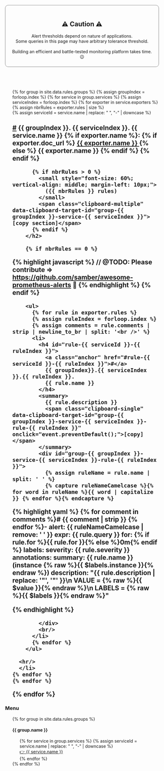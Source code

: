 <style>
  ul {
    list-style: none;
  }
</style>

<!-- CAUTIONS -->
<div style="padding: 20px 20px 10px 20px; border: solid grey 1px; border-radius: 10px;">
  <h2 style="text-align:center;">⚠️ Caution ⚠️</h2>

  <p style="text-align:center;">
    Alert thresholds depend on nature of applications.
    <br>
    Some queries in this page may have arbitrary tolerance threshold.
    <br><br>
    Building an efficient and battle-tested monitoring platform takes time. 😉
  </p>
</div>

<br>
<br>

<h1></h1>

<!-- RULES -->
<ul>
  {% for group in site.data.rules.groups %}
  {% assign groupIndex = forloop.index %}
    {% for service in group.services %}
    {% assign serviceIndex = forloop.index %}
      {% for exporter in service.exporters %}
      {% assign nbrRules = exporter.rules | size %}
      <li>
        {% assign serviceId = service.name | replace: " ", "-" | downcase %}
        <h2 id="{{ serviceId }}">
          <a class="anchor" href="#{{ serviceId }}">#</a>
          {{ groupIndex }}.
          {{ serviceIndex }}.
          {{ service.name }}
          {% if exporter.name %}:
          {% if exporter.doc_url %}
          <a href="{{ exporter.doc_url }}">
            {{ exporter.name }}
          </a>
          {% else %}
          {{ exporter.name }}
          {% endif %}
          {% endif %}

          {% if nbrRules > 0 %}
            <small style="font-size: 60%; vertical-align: middle; margin-left: 10px;">
              ({{ nbrRules }} rules)
            </small>
            <span class="clipboard-multiple" data-clipboard-target-id="group-{{ groupIndex }}-service-{{ serviceIndex }}">[copy section]</span>
          {% endif %}
        </h2>

        {% if nbrRules == 0 %}
  {% highlight javascript %}
  // @TODO: Please contribute => https://github.com/samber/awesome-prometheus-alerts 👋
  {% endhighlight %}
        {% endif %}

        <ul>
          {% for rule in exporter.rules %}
          {% assign ruleIndex = forloop.index %}
          {% assign comments = rule.comments | strip | newline_to_br | split: '<br />' %}
          <li>
            <h4 id="rule-{{ serviceId }}-{{ ruleIndex }}">
              <a class="anchor" href="#rule-{{ serviceId }}-{{ ruleIndex }}">#</a>
              {{ groupIndex}}.{{ serviceIndex }}.{{ ruleIndex }}.
              {{ rule.name }}
            </h4>
            <summary>
              {{ rule.description }}
              <span class="clipboard-single" data-clipboard-target-id="group-{{ groupIndex }}-service-{{ serviceIndex }}-rule-{{ ruleIndex }}" onclick="event.preventDefault();">[copy]</span>
            </summary>
            <div id="group-{{ groupIndex }}-service-{{ serviceIndex }}-rule-{{ ruleIndex }}">
              {% assign ruleName = rule.name | split: ' ' %}
              {% capture ruleNameCamelcase %}{% for word in ruleName %}{{ word | capitalize }} {% endfor %}{% endcapture %}

  {% highlight yaml %}
  {% for comment in comments %}# {{ comment | strip }}
  {% endfor %}- alert: {{ ruleNameCamelcase | remove: ' ' }}
    expr: {{ rule.query }}
    for: {% if rule.for %}{{ rule.for }}{% else %}0m{% endif %}
    labels:
      severity: {{ rule.severity }}
    annotations:
      summary: {{ rule.name }} (instance {% raw %}{{ $labels.instance }}{% endraw %})
      description: "{{ rule.description | replace: '"', '\"' }}\n  VALUE = {% raw %}{{ $value }}{% endraw %}\n  LABELS = {% raw %}{{ $labels }}{% endraw %}"

{% endhighlight %}

            </div>
            <br/>
          </li>
          {% endfor %}
        </ul>

      <hr/>
      </li>
    {% endfor %}
    {% endfor %}
  {% endfor %}
</ul>



<!-- NAVBAR -->
<div id="rules-navbar" class="affix">
  <h3>Menu</h3>
  <ul>
    {% for group in site.data.rules.groups %}
      <li>
        <h4>{{ group.name }}</h4>
        <ul>
          {% for service in group.services %}
            {% assign serviceId = service.name | replace: " ", "-" | downcase %}
            <li>
              <a href="#{{ service.name | replace: " ", "-" | downcase }}">
                👉 {{ service.name }}
              </a>
            </li>
          {% endfor %}
        </ul>
      </li>
    {% endfor %}
  </ul>

  <script>
    $('#rules-navbar').affix({offset: {top: 750} }).css('display', 'block');
  </script>
</div>
